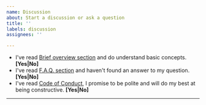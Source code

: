 ```yaml
---
name: Discussion
about: Start a discussion or ask a question
title: ''
labels: discussion
assignees: ''

---
```


<!--- If you have a trivial question, you can ask it in Gitter room: https://gitter.im/ruslo/hunter -->

* I've read [Brief overview section](https://docs.hunter.sh/en/latest/overview.html) and do understand basic concepts. **[Yes|No]**
* I've read [F.A.Q. section](https://docs.hunter.sh/en/latest/faq.html) and haven't found an answer to my question. **[Yes|No]**
* I've read [Code of Conduct](https://github.com/ruslo/hunter/blob/master/.github/CODE_OF_CONDUCT.md), I promise to be polite and will do my best at being constructive. **[Yes|No]**

---
